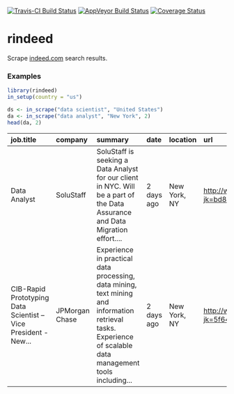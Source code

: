 
[![Travis-CI Build Status](https://travis-ci.org/JohnCoene/rindeed.svg?branch=master)](https://travis-ci.org/JohnCoene/rindeed)
[![AppVeyor Build Status](https://ci.appveyor.com/api/projects/status/github/JohnCoene/rindeed?branch=master&svg=true)](https://ci.appveyor.com/project/JohnCoene/rindeed)
[![Coverage Status](https://img.shields.io/coveralls/JohnCoene/rindeed.svg)](https://coveralls.io/r/JohnCoene/rindeed?branch=master)

rindeed
=======

Scrape [indeed.com](www.indeed.com) search results.

### Examples

``` r
library(rindeed)
in_setup(country = "us")

ds <- in_scrape("data scientist", "United States")
da <- in_scrape("data analyst", "New York", 2)
head(da, 2)
```

| job.title                                                      | company        | summary                                                                                                                                                      | date       | location     | url                                                                       |
|:---------------------------------------------------------------|:---------------|:-------------------------------------------------------------------------------------------------------------------------------------------------------------|:-----------|:-------------|:--------------------------------------------------------------------------|
| Data Analyst                                                   | SoluStaff      | SoluStaff is seeking a Data Analyst for our client in NYC. Will be a part of the Data Assurance and Data Migration effort....                                | 2 days ago | New York, NY | <http://www.indeed.com/rc/clk?jk=bd8b659199408b7c&fccid=f30351debac492cd> |
| CIB-Rapid Prototyping Data Scientist – Vice President - New... | JPMorgan Chase | Experience in practical data processing, data mining, text mining and information retrieval tasks. Experience of scalable data management tools including... | 2 days ago | New York, NY | <http://www.indeed.com/rc/clk?jk=5f640268ad5d2605&fccid=c46d0116f6e69eae> |

